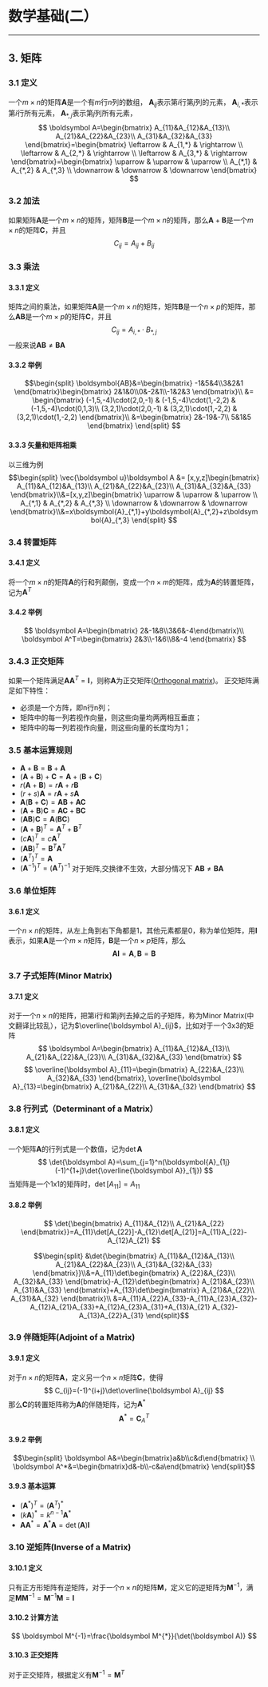 # 数学基础(二）
----
## 3. 矩阵
### 3.1 定义
一个$m\times n$的矩阵$\boldsymbol A$是一个有$m$行$n$列的数组，
$\boldsymbol A_{ij}$表示第$i$行第$j$列的元素，
$\boldsymbol A_{i,*}$表示第$i$行所有元素，
$\boldsymbol A_{*,j}$表示第$j$列所有元素，
$$
\boldsymbol A=\begin{bmatrix}
A_{11}&A_{12}&A_{13}\\
A_{21}&A_{22}&A_{23}\\
A_{31}&A_{32}&A_{33}
\end{bmatrix}=\begin{bmatrix}
\leftarrow & A_{1,*} & \rightarrow \\
\leftarrow & A_{2,*} & \rightarrow \\
\leftarrow & A_{3,*} & \rightarrow 
\end{bmatrix}=\begin{bmatrix}
\uparrow & \uparrow & \uparrow \\
A_{*,1} & A_{*,2} & A_{*,3} \\
\downarrow & \downarrow & \downarrow 
\end{bmatrix}
$$
### 3.2 加法
如果矩阵$\boldsymbol A$是一个$m\times n$的矩阵，矩阵$\boldsymbol B$是一个$m\times n$的矩阵，那么$\boldsymbol A +\boldsymbol B$是一个$m\times n$的矩阵$\boldsymbol C$，并且
$$
C_{ij}=A_{ij}+ B_{ij}
$$


### 3.3 乘法
#### 3.3.1 定义
矩阵之间的乘法，如果矩阵$\boldsymbol A$是一个$m\times n$的矩阵，矩阵$\boldsymbol B$是一个$n\times p$的矩阵，那么$\boldsymbol{AB}$是一个$m\times p$的矩阵$\boldsymbol C$，并且
$$
C_{ij}=A_{i,*}\cdot B_{*,j}
$$
一般来说$\boldsymbol{AB}\neq \boldsymbol{BA}$
#### 3.3.2 举例
$$\begin{split}
\boldsymbol{AB}&=\begin{bmatrix}
-1&5&4\\3&2&1
\end{bmatrix}\begin{bmatrix}
2&1&0\\0&-2&1\\-1&2&3
\end{bmatrix}\\ &= \begin{bmatrix}
(-1,5,-4)\cdot(2,0,-1) & (-1,5,-4)\cdot(1,-2,2) & (-1,5,-4)\cdot(0,1,3)\\
(3,2,1)\cdot(2,0,-1) & (3,2,1)\cdot(1,-2,2) & (3,2,1)\cdot(1,-2,2)
\end{bmatrix}\\ &=\begin{bmatrix}
2&-19&-7\\
5&1&5
\end{bmatrix}
\end{split}
$$
#### 3.3.3 矢量和矩阵相乘
以三维为例
$$\begin{split}
\vec{\boldsymbol u}\boldsymbol A &=
[x,y,z]\begin{bmatrix}
A_{11}&A_{12}&A_{13}\\
A_{21}&A_{22}&A_{23}\\
A_{31}&A_{32}&A_{33}
 \end{bmatrix}\\&=[x,y,z]\begin{bmatrix}
\uparrow & \uparrow & \uparrow \\
A_{*,1} & A_{*,2} & A_{*,3} \\
\downarrow & \downarrow & \downarrow 
\end{bmatrix}\\&=x\boldsymbol{A}_{*,1}+y\boldsymbol{A}_{*,2}+z\boldsymbol{A}_{*,3}
\end{split}
$$

### 3.4 转置矩阵
#### 3.4.1 定义
将一个$m\times n$的矩阵$\boldsymbol A$的行和列颠倒，变成一个$n\times m$的矩阵，成为$\boldsymbol A$的转置矩阵，记为$\boldsymbol A^T$

#### 3.4.2 举例
$$
\boldsymbol A=\begin{bmatrix}
2&-1&8\\3&6&-4\end{bmatrix}\\
\boldsymbol A^T=\begin{bmatrix}
2&3\\-1&6\\8&-4
\end{bmatrix}
$$

### 3.4.3 正交矩阵
如果一个矩阵满足$\boldsymbol{A}\boldsymbol{A}^T=\boldsymbol{I}$，则称$\boldsymbol{A}$为正交矩阵([Orthogonal matrix](https://en.wikipedia.org/wiki/Orthogonal_matrix))。
正交矩阵满足如下特性：
* 必须是一个方阵，即n行n列；
* 矩阵中的每一列若视作向量，则这些向量均两两相互垂直；
* 矩阵中的每一列若视作向量，则这些向量的长度均为1；

### 3.5 基本运算规则
- $\boldsymbol A+\boldsymbol B=\boldsymbol B+\boldsymbol A$
- $(\boldsymbol A+\boldsymbol B)+\boldsymbol C=\boldsymbol A+(\boldsymbol B+\boldsymbol C)$
- $r(\boldsymbol A+\boldsymbol B)=r\boldsymbol A+r\boldsymbol B$
- $(r+s)\boldsymbol A=r\boldsymbol A+s\boldsymbol A$
- $\boldsymbol{A}(\boldsymbol{B}+\boldsymbol{C})=\boldsymbol{AB}+\boldsymbol{AC}$
- $(\boldsymbol A+\boldsymbol B)\boldsymbol{C}=\boldsymbol{AC}+\boldsymbol{BC}$
- $(\boldsymbol{AB})\boldsymbol{C}=\boldsymbol{A}(\boldsymbol{BC})$
- $(\boldsymbol A+\boldsymbol B)^T=\boldsymbol{A}^T+\boldsymbol{B}^T$
- $(c\boldsymbol A)^T=c\boldsymbol A^T$
- $(\boldsymbol{AB})^T=\boldsymbol{B}^T\boldsymbol{A}^T$
- $(\boldsymbol{A}^T)^T=\boldsymbol{A}$
- $(\boldsymbol{A}^{-1})^T=(\boldsymbol{A}^T)^{-1}$
对于矩阵,交换律不生效，大部分情况下
$\boldsymbol{A}\boldsymbol{B}\neq\boldsymbol{B}\boldsymbol{A}$

### 3.6 单位矩阵
#### 3.6.1 定义
一个$n\times n$的矩阵，从左上角到右下角都是1，其他元素都是0，称为单位矩阵，用$\boldsymbol I$表示，如果$\boldsymbol A$是一个$m\times n$矩阵，$\boldsymbol B$是一个$n\times p$矩阵，那么
$$
\boldsymbol{AI}=\boldsymbol{A}, \boldsymbol{B}=\boldsymbol{B}
$$

### 3.7 子式矩阵(Minor Matrix)
#### 3.7.1 定义
对于一个$n\times n$的矩阵，把第i行和第j列去掉之后的子矩阵，称为Minor Matrix(中文翻译比较乱），记为$\overline{\boldsymbol A}_{ij}$，比如对于一个3x3的矩阵
$$
\boldsymbol A=\begin{bmatrix}
A_{11}&A_{12}&A_{13}\\
A_{21}&A_{22}&A_{23}\\
A_{31}&A_{32}&A_{33}
\end{bmatrix}
$$
$$
\overline{\boldsymbol A}_{11}=\begin{bmatrix}
A_{22}&A_{23}\\
A_{32}&A_{33}
\end{bmatrix},
\overline{\boldsymbol A}_{13}=\begin{bmatrix}
A_{21}&A_{22}\\
A_{31}&A_{32}
\end{bmatrix}
$$

### 3.8 行列式（Determinant of a Matrix）
#### 3.8.1 定义
一个矩阵$\boldsymbol A$的行列式是一个数值，记为$\det{\boldsymbol A}$
$$
\det{\boldsymbol A}=\sum_{j=1}^n(\boldsymbol{A}_{1j}(-1)^{1+j}\det{\overline{\boldsymbol A}}_{1j})
$$
当矩阵是一个1x1的矩阵时，$\det{[A_{11}]}=A_{11}$

#### 3.8.2 举例
$$
\det{\begin{bmatrix}
A_{11}&A_{12}\\
A_{21}&A_{22}
\end{bmatrix}}=A_{11}\det[A_{22}]-A_{12}\det[A_{21}]=A_{11}A_{22}-A_{12}A_{21}
$$

$$\begin{split}
&\det{\begin{bmatrix}
A_{11}&A_{12}&A_{13}\\
A_{21}&A_{22}&A_{23}\\
A_{31}&A_{32}&A_{33}
\end{bmatrix}}\\&=A_{11}\det\begin{bmatrix}
A_{22}&A_{23}\\
A_{32}&A_{33}
\end{bmatrix}-A_{12}\det\begin{bmatrix}
A_{21}&A_{23}\\
A_{31}&A_{33}
\end{bmatrix}+A_{13}\det\begin{bmatrix}
A_{21}&A_{22}\\
A_{31}&A_{32}
\end{bmatrix}\\
&=A_{11}A_{22}A_{33}-A_{11}A_{23}A_{32}-A_{12}A_{21}A_{33}+A_{12}A_{23}A_{31}+A_{13}A_{21}
A_{32}-A_{13}A_{22}A_{31}
\end{split}$$

### 3.9 伴随矩阵(Adjoint of a Matrix)

#### 3.9.1 定义
对于$n\times n$的矩阵$\boldsymbol A$，定义另一个$n\times n$矩阵$\boldsymbol C$，使得
$$
C_{ij}=(-1)^{i+j}\det\overline{\boldsymbol A}_{ij}
$$
那么$\boldsymbol C$的转置矩阵称为$\boldsymbol A$的伴随矩阵，记为$\boldsymbol A^*$
$$
\boldsymbol A^*=\boldsymbol C_A^T
$$
#### 3.9.2 举例
$$\begin{split}
\boldsymbol A&=\begin{bmatrix}a&b\\c&d\end{bmatrix} \\
\boldsymbol A^*&=\begin{bmatrix}d&-b\\-c&a\end{bmatrix}
\end{split}$$
#### 3.9.3 基本运算
- $(\boldsymbol A^*)^T=(\boldsymbol A^T)^*$
- $(k\boldsymbol A)^*=k^{n-1}\boldsymbol A^*$
- $\boldsymbol{AA}^*=\boldsymbol{A}^*\boldsymbol{A}=\det(\boldsymbol A)\boldsymbol I$

### 3.10 逆矩阵(Inverse of a Matrix)
#### 3.10.1 **定义**
只有正方形矩阵有逆矩阵，对于一个$n\times n$的矩阵$\boldsymbol M$，定义它的逆矩阵为$\boldsymbol M^{-1}$，满足$\boldsymbol{MM}^{-1}=\boldsymbol{M}^{-1}\boldsymbol{M}=\boldsymbol{I}$

#### 3.10.2 计算方法
$$
\boldsymbol M^{-1}=\frac{\boldsymbol M^{*}}{\det(\boldsymbol A)}
$$

#### 3.10.3 正交矩阵
对于正交矩阵，根据定义有$\boldsymbol M^{-1}=\boldsymbol M^{T}$